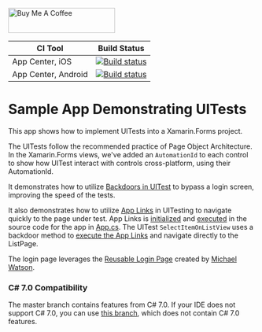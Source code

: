 <a href="https://www.buymeacoffee.com/bminnick" target="_blank"><img src="https://cdn.buymeacoffee.com/buttons/default-orange.png" alt="Buy Me A Coffee" style="height: 51px !important;width: 217px !important;" ></a>

|CI Tool                    |Build Status|
|---------------------------|---|
| App Center, iOS           |  [![Build status](https://build.appcenter.ms/v0.1/apps/0184bf48-f102-400c-aed0-629fdeb38696/branches/master/badge)](https://appcenter.ms)|
| App Center, Android       | [![Build status](https://build.appcenter.ms/v0.1/apps/864df958-bcca-401d-8f93-ae159cd5a9d3/branches/master/badge)](https://appcenter.ms)  |

# Sample App Demonstrating UITests
This app shows how to implement UITests into a Xamarin.Forms project.

The UITests follow the recommended practice of Page Object Architecture. In the Xamarin.Forms views, we've added an `AutomationId` to each control to show how UITest interact with controls cross-platform, using their AutomationId. 

It demonstrates how to utilize [Backdoors in UITest](https://docs.microsoft.com/appcenter/test-cloud/uitest/working-with-backdoors?WT.mc_id=UITestSampleApp-github-bramin) to bypass a login screen, improving the speed of the tests. 

It also demonstrates how to utilize [App Links](https://devblogs.microsoft.com/xamarin/deep-link-content-with-xamarin-forms-url-navigation?WT.mc_id=UITestSampleApp-github-bramin) in UITesting to navigate quickly to the page under test. App Links is [initialized](https://github.com/brminnick/UITestSampleApp/blob/master/Src/UITestSampleApp/App.cs#L53) and [executed](https://github.com/brminnick/UITestSampleApp/blob/master/Src/UITestSampleApp/App.cs#L45) in the source code for the app in [App.cs](https://github.com/brminnick/UITestSampleApp/blob/master/Src/UITestSampleApp/App.cs). The UITest `SelectItemOnListView` uses a backdoor method to [execute the App Links](https://github.com/brminnick/UITestSampleApp/blob/master/Src/UITestSampleApp.UITests/Tests/TestsAfterLoginScreen.cs#L58) and navigate directly to the ListPage.

The login page leverages the [Reusable Login Page](https://github.com/michael-watson/Forms-Expenses/tree/master/MyLoginUI) created by [Michael Watson](https://github.com/michael-watson).

### C# 7.0 Compatibility
The master branch contains features from C# 7.0. If your IDE does not support C# 7.0, you can use [this branch](https://github.com/brminnick/UITestSampleApp/tree/Remove-C%237), which does not contain C# 7.0 features.
